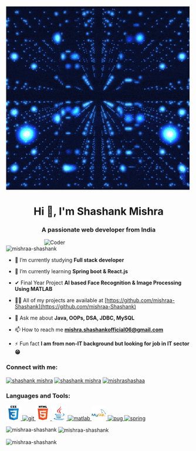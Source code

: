 ![logo](https://github.com/mishraa-Shashank/mishraa-Shashank/blob/master/git-logo.gif)
<h1 align="center">Hi 👋, I'm Shashank Mishra</h1>
<h3 align="center">A passionate web developer from India</h3>

<img align="right" alt="Coder" width="400" src="https://cdn.filestackcontent.com/efbSR18hT5uRKuo0zoMA">

<p align="left"> <img src="https://komarev.com/ghpvc/?username=mishraa-shashank&label=Profile%20views&color=0e75b6&style=flat" alt="mishraa-shashank" /> </p>

- 🔭 I’m currently studying **Full stack developer**

- 🌱 I’m currently learning **Spring boot & React.js**

- ✔ Final Year Project **AI based Face Recognition & Image Processing Using MATLAB**

- 👨‍💻 All of my projects are available at [https://github.com/mishraa-Shashank](https://github.com/mishraa-Shashank)

- 💬 Ask me about **Java, OOPs, DSA, JDBC, MySQL**

- 📫 How to reach me **mishra.shashankofficial06@gmail.com**

- ⚡ Fun fact **I am from non-IT background but looking for job in IT sector 😁**

<h3 align="left">Connect with me:</h3>
<p align="left">
<a href="https://linkedin.com/in/shashank mishra" target="blank"><img align="center" src="https://raw.githubusercontent.com/rahuldkjain/github-profile-readme-generator/master/src/images/icons/Social/linked-in-alt.svg" alt="shashank mishra" height="30" width="40" /></a>
<a href="https://fb.com/shashank mishra" target="blank"><img align="center" src="https://raw.githubusercontent.com/rahuldkjain/github-profile-readme-generator/master/src/images/icons/Social/facebook.svg" alt="shashank mishra" height="30" width="40" /></a>
<a href="https://instagram.com/mishrashashaa" target="blank"><img align="center" src="https://raw.githubusercontent.com/rahuldkjain/github-profile-readme-generator/master/src/images/icons/Social/instagram.svg" alt="mishrashashaa" height="30" width="40" /></a>
</p>

<h3 align="left">Languages and Tools:</h3>
<p align="left"> <a href="https://www.w3schools.com/css/" target="_blank" rel="noreferrer"> <img src="https://raw.githubusercontent.com/devicons/devicon/master/icons/css3/css3-original-wordmark.svg" alt="css3" width="40" height="40"/> </a> <a href="https://git-scm.com/" target="_blank" rel="noreferrer"> <img src="https://www.vectorlogo.zone/logos/git-scm/git-scm-icon.svg" alt="git" width="40" height="40"/> </a> <a href="https://www.w3.org/html/" target="_blank" rel="noreferrer"> <img src="https://raw.githubusercontent.com/devicons/devicon/master/icons/html5/html5-original-wordmark.svg" alt="html5" width="40" height="40"/> </a> <a href="https://www.java.com" target="_blank" rel="noreferrer"> <img src="https://raw.githubusercontent.com/devicons/devicon/master/icons/java/java-original.svg" alt="java" width="40" height="40"/> </a> <a href="https://www.mathworks.com/" target="_blank" rel="noreferrer"> <img src="https://upload.wikimedia.org/wikipedia/commons/2/21/Matlab_Logo.png" alt="matlab" width="40" height="40"/> </a> <a href="https://www.mysql.com/" target="_blank" rel="noreferrer"> <img src="https://raw.githubusercontent.com/devicons/devicon/master/icons/mysql/mysql-original-wordmark.svg" alt="mysql" width="40" height="40"/> </a> <a href="https://pugjs.org" target="_blank" rel="noreferrer"> <img src="https://cdn.worldvectorlogo.com/logos/pug.svg" alt="pug" width="40" height="40"/> </a> <a href="https://spring.io/" target="_blank" rel="noreferrer"> <img src="https://www.vectorlogo.zone/logos/springio/springio-icon.svg" alt="spring" width="40" height="40"/> </a> </p>

<p><img align="left" src="https://github-readme-stats.vercel.app/api/top-langs?username=mishraa-shashank&show_icons=true&locale=en&layout=compact" alt="mishraa-shashank" /></p>

<p>&nbsp;<img align="center" src="https://github-readme-stats.vercel.app/api?username=mishraa-shashank&show_icons=true&locale=en" alt="mishraa-shashank" /></p>

<p><img align="center" src="https://github-readme-streak-stats.herokuapp.com/?user=mishraa-shashank&" alt="mishraa-shashank" /></p>
